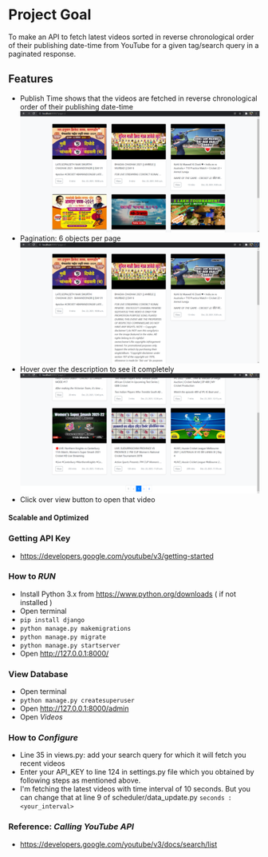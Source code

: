 # Project Goal
To make an API to fetch latest videos sorted in reverse chronological order of their publishing date-time from YouTube for a given tag/search query in a paginated response.

## Features 
- Publish Time shows that the videos are fetched in reverse chronological order of their publishing date-time
![alt text](https://github.com/CodeWithHitesh/YouTubeApi/blob/master/search/screenshots/dashboard.png?raw=true)
- Pagination: 6 objects per page
![alt text](https://github.com/CodeWithHitesh/YouTubeApi/blob/master/search/screenshots/hover.png?raw=true)
- Hover over the description to see it completely
![alt text](https://github.com/CodeWithHitesh/YouTubeApi/blob/master/search/screenshots/pagination.png?raw=true)
- Click over view button to open that video


#### Scalable and Optimized

### Getting API Key
- https://developers.google.com/youtube/v3/getting-started



### How to <i>RUN</i>
 - Install Python 3.x from https://www.python.org/downloads ( if not installed )
 - Open terminal
 - `pip install django`
 - `python manage.py makemigrations`
 - `python manage.py migrate`
 - `python manage.py startserver`
 - Open http://127.0.0.1:8000/
 
 ### View Database
 - Open terminal
 - `python manage.py createsuperuser`
 - Open http://127.0.0.1:8000/admin
 - Open *Videos*
 
### How to <i>Configure</i>
- Line 35 in views.py: add your search query for which it will fetch you recent videos
- Enter your API_KEY to line 124 in settings.py file which you obtained by following steps as mentioned above.
- I'm fetching the latest videos with time interval of 10 seconds. But you can change that at line 9 of scheduler/data_update.py `seconds : <your_interval>`


### Reference: <i>Calling YouTube API</i>
- https://developers.google.com/youtube/v3/docs/search/list